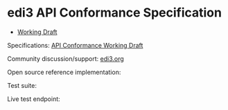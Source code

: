 # edi3 API Conformance Specification

 * [Working Draft](/docs/index.md)
 
Specifications: [API Conformance Working Draft](http://edi3.org/specs/edi3-api-conformance/master/)

Community discussion/support: [edi3.org](http://edi3.org/)

Open source reference implementation: 

Test suite: 

Live test endpoint: 
